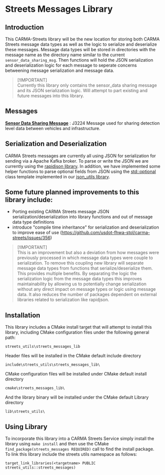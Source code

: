 # Streets Messages Library

## Introduction

This CARMA-Streets library will be the new location for storing both CARMA Streets message data types as well as the logic to serialize and deserialize these messages. Message data types will be stored in directories with the message name as the directory name similar to the current `sensor_data_sharing_msg`. Then functions will hold the JSON serialization and deserialization logic for each message to seperate concerns betweening message serialization and message data.
> [!IMPORTANT]\
> Currently this library only contains the sensor_data sharing message and its JSON serialization logic. Will attempt to part existing and future messages into this library.

## Messages
**[Sensor Data Sharing Message](SensorDataSharingMessage.md)** : J3224 Message used for sharing detection level data between vehicles and infrastructure.
## Serialization and Deserialization

CARMA Streets messages are currently all using JSON for serialization for sending via a Apache Kafka broker. To parse or write the JSON we are currently using the [rapidjson library](https://github.com/Tencent/rapidjson). In addition, we have implemented some helper functions to parse optional fields from JSON using the [std::optional](https://en.cppreference.com/w/cpp/utility/optional) class template implemented in our [json_utils library](https://github.com/usdot-fhwa-stol/carma-streets/tree/develop/streets_utils/json_utils).

## Some future planned improvements to this library include:
- Porting existing CARMA Streets message JSON serialization/deserialization into library functions and out of message data type definitions
- introduce "compile time inheritance" for serialization and deserialization to improve ease of use (https://github.com/usdot-fhwa-stol/carma-streets/issues/356)

> [!IMPORTANT]\
> This is an improvement but also a deviation from how messages were previously processed in which message data types were couple to serialization. To remove this coupling new library will separate message data types from functions that serialize/deserialize them. This provides multiple benefits. By separating the logic the serialization logic from the message data types this improves maintainability by allowing us to potentially change serialization without any direct impact on message types or logic using message data. It also reduces the number of packages dependent on external libraries related to serialization like rapidjson.

## Installation
This library includes a CMake install target that will attempt to install this library, including CMake configuration files under the following general path:

`streets_utils\streets_messages_lib`

Header files will be installed in the CMake default include directory 

`include\streets_utils\streets_messages_lib\`

CMake configuration files will be installed under CMake default install directory

`cmake\streets_messages_lib\`

And the library binary will be installed under the CMake default Library directory

`lib\streets_utils\`

## Using Library

To incorporate this library into a CARMA Streets Service simply install the library using `make install` and then use the CMake `find_package(streets_messages REQUIRED)` call to find the install package. To link this library include the streets utils namespace as follows:
```
target_link_libraries(<targetname> PUBLIC streets_utils::streets_messages)
```